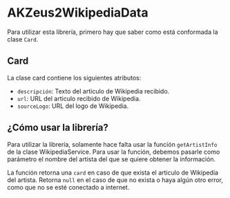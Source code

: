 # AKZeus2WikipediaData

Para utilizar esta librería, primero hay que saber como está conformada la clase `Card`. 

## Card
La clase card contiene los siguientes atributos:

- `descripción`: Texto del articulo de Wikipedia recibido.
- `url`: URL del articulo recibido de Wikipedia.
- `sourceLogo`: URL del logo de Wikipedia.

## ¿Cómo usar la librería?
Para utilizar la librería, solamente hace falta usar la función `getArtistInfo` de la clase WikipediaService. Para usar la función, debemos pasarle como parámetro el nombre del artista del que se quiere obtener la información. 

La función retorna una `card` en caso de que exista el articulo de Wikipedia del artista. Retorna `null` en el caso de que no exista o haya algún otro error, como que no se esté conectado a internet. 
